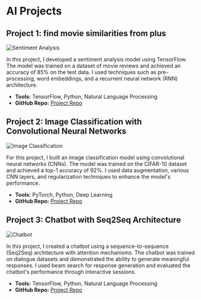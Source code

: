 # AI Projects

## Project 1: find movie similarities from plus

![Sentiment Analysis](images/sentiment-analysis.png)

In this project, I developed a sentiment analysis model using TensorFlow. The model was trained on a dataset of movie reviews and achieved an accuracy of 85% on the test data. I used techniques such as pre-processing, word embeddings, and a recurrent neural network (RNN) architecture.

- **Tools:** TensorFlow, Python, Natural Language Processing
- **GitHub Repo:** [Project Repo](https://github.com/yourusername/sentiment-analysis)

## Project 2: Image Classification with Convolutional Neural Networks

![Image Classification](images/image-classification.png)

For this project, I built an image classification model using convolutional neural networks (CNNs). The model was trained on the CIFAR-10 dataset and achieved a top-1 accuracy of 92%. I used data augmentation, various CNN layers, and regularization techniques to enhance the model's performance.

- **Tools:** PyTorch, Python, Deep Learning
- **GitHub Repo:** [Project Repo](https://github.com/yourusername/image-classification)

## Project 3: Chatbot with Seq2Seq Architecture

![Chatbot](images/chatbot.png)

In this project, I created a chatbot using a sequence-to-sequence (Seq2Seq) architecture with attention mechanisms. The chatbot was trained on dialogue datasets and demonstrated the ability to generate meaningful responses. I used beam search for response generation and evaluated the chatbot's performance through interactive sessions.

- **Tools:** TensorFlow, Python, Natural Language Processing
- **GitHub Repo:** [Project Repo](https://github.com/yourusername/chatbot-seq2seq)

